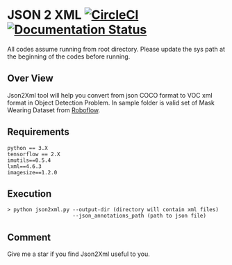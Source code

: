 # JSON 2 XML [![CircleCI](https://circleci.com/gh/faustomorales/keras-ocr.svg?style=shield)](https://github.com/nguyentruonglau) [![Documentation Status](https://readthedocs.org/projects/keras-ocr/badge/?version=latest)](https://github.com/nguyentruonglau)

All codes assume running from root directory. Please update the sys path at the beginning of the codes before running.

## Over View

Json2Xml tool will help you convert from json COCO format to VOC xml format in Object Detection Problem. In sample folder is valid set of Mask Wearing Dataset from [Roboflow](https://public.roboflow.com/object-detection/mask-wearing/1).


## Requirements
```
python == 3.X
tensorflow == 2.X
imutils==0.5.4
lxml==4.6.3
imagesize==1.2.0
```

## Execution

```
> python json2xml.py --output-dir (directory will contain xml files)
                     --json_annotations_path (path to json file)
```

## Comment
Give me a star if you find Json2Xml useful to you.
